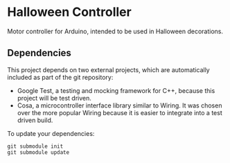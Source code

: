# Halloween Controller

Motor controller for Arduino, intended to be used in Halloween decorations.


## Dependencies

This project depends on two external projects, which are automatically included
as part of the git repository:

  - Google Test, a testing and mocking framework for C++, because this project
    will be test driven.
  - Cosa, a microcontroller interface library similar to Wiring.  It was chosen
    over the more popular Wiring because it is easier to integrate into a
    test driven build.

To update your dependencies:

    git submodule init
    git submodule update

